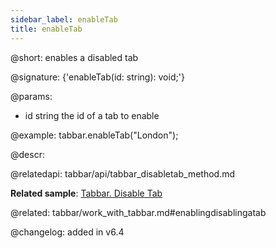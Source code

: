 ```yaml
---
sidebar_label: enableTab
title: enableTab
---          
```


@short: enables a disabled tab

@signature: {'enableTab(id: string): void;'}

@params:
- id	string      the id of a tab to enable

@example:
tabbar.enableTab("London");



@descr:


@relatedapi: tabbar/api/tabbar_disabletab_method.md

**Related sample**: [Tabbar. Disable Tab](https://snippet.dhtmlx.com/9l3egq3z)

@related: tabbar/work_with_tabbar.md#enablingdisablingatab

@changelog: added in v6.4


